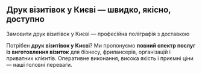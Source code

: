## Друк візитівок у Києві — швидко, якісно, доступно

Замовити друк візитівок у Києві — професійна поліграфія з доставкою

Потрібен **друк візитівок у Києві**? Ми пропонуємо **повний спектр послуг із виготовлення візиток** для бізнесу, фрилансерів, організацій і приватних клієнтів. Оперативне виконання, висока якість і приємні ціни — наші головні переваги.